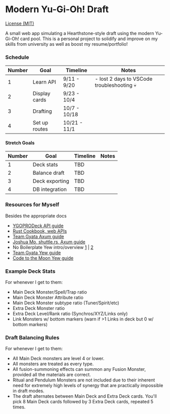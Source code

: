# Modern Yu-Gi-Oh! Draft

[License (MIT)](LICENSE.txt)

A small web app simulating a Hearthstone-style draft using the modern Yu-Gi-Oh! card pool.
This is a personal project to solidify and improve on my skills from university as well as boost my resume/portfolio!

### Schedule

Number  | Goal      | Timeline      | Notes
--|-----------------|---------------|--------
1 | Learn API       | 9/11 - 9/20   | - lost 2 days to VSCode troubleshooting 💀
2 | Display cards   | 9/23 - 10/4   |
3 | Drafting        | 10/7 - 10/18  |
4 | Set up routes   | 10/21 - 11/1  |

#### Stretch Goals
Number  | Goal      | Timeline      | Notes
--|-----------------|---------------|--------
1 | Deck stats      | TBD           |
2 | Balance draft   | TBD           |
3 | Deck exporting  | TBD           |
4 | DB integration  | TBD           |

### Resources for Myself
Besides the appropriate docs
- [YGOPRODeck API guide](https://ygoprodeck.com/api-guide/)
- [Rust Cookbook, web APIs](https://rust-lang-nursery.github.io/rust-cookbook/web/clients/apis.html)
- [Team Gyata Axum guide](https://www.gyata.ai/rust/axum)
- [Joshua Mo, shuttle.rs, Axum guide](https://www.shuttle.rs/blog/2023/12/06/using-axum-rust)
- No Boilerplate Yew intro/overview [1](https://www.youtube.com/watch?v=P4LMfkFLRsI) | [2](https://www.youtube.com/watch?v=y10jJX35shE)
- [Team Gyata Yew guide](https://www.gyata.ai/rust/yew)
- [Code to the Moon Yew guide](https://youtu.be/MddGbXgIt2E?si=Ym1f2H2EogmTU2Kg)

### Example Deck Stats
For whenever I get to them:
- Main Deck Monster/Spell/Trap ratio
- Main Deck Monster Attribute ratio
- Main Deck Monster subtype ratio (Tuner/Spirit/etc)
- Extra Deck Monster ratio
- Extra Deck Level/Rank ratio (Synchros/XYZ/Links only)
- Link Monsters w/ bottom markers (warn if >1 Links in deck but 0 w/ bottom markers)

### Draft Balancing Rules
For whenever I get to them:
- All Main Deck monsters are level 4 or lower.
- All monsters are treated as every type.
- All fusion-summoning effects can summon any Fusion Monster, provided all the materials are correct.
- Ritual and Pendulum Monsters are not included due to their inherent need for extremely high levels of synergy that are practically impossible in draft modes.
- The draft alternates between Main Deck and Extra Deck cards. You'll pick 8 Main Deck cards followed by 3 Extra Deck cards, repeated 5 times.
